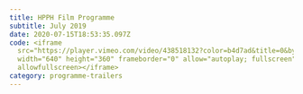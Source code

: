 ```yaml
---
title: HPPH Film Programme
subtitle: July 2019
date: 2020-07-15T18:53:35.097Z
code: <iframe
  src="https://player.vimeo.com/video/438518132?color=b4d7ad&title=0&byline=0&portrait=0"
  width="640" height="360" frameborder="0" allow="autoplay; fullscreen"
  allowfullscreen></iframe>
category: programme-trailers
---
```

